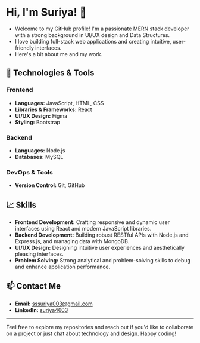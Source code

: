 # Hi, I'm Suriya! 👋

- Welcome to my GitHub profile! I'm a passionate MERN stack developer with a strong background in UI/UX design and Data Structures.
- I love building full-stack web applications and creating intuitive, user-friendly interfaces.
- Here's a bit about me and my work.
  
## 🔧 Technologies & Tools

### Frontend

- **Languages:** JavaScript, HTML, CSS
- **Libraries & Frameworks:** React
- **UI/UX Design:** Figma
- **Styling:** Bootstrap


### Backend

- **Languages:** Node.js
- **Databases:** MySQL

### DevOps & Tools

- **Version Control:** Git, GitHub

## 📈 Skills

- **Frontend Development:** Crafting responsive and dynamic user interfaces using React and modern JavaScript libraries.
- **Backend Development:** Building robust RESTful APIs with Node.js and Express.js, and managing data with MongoDB.
- **UI/UX Design:** Designing intuitive user experiences and aesthetically pleasing interfaces.
- **Problem Solving:** Strong analytical and problem-solving skills to debug and enhance application performance.

## 📫 Contact Me

- **Email:** [sssuriya003@gmail.com](mailto:sssuriya003@gmail.com)
- **LinkedIn:** [suriya4603](https://linkedin.com/in/suriya4603)

---

Feel free to explore my repositories and reach out if you'd like to collaborate on a project or just chat about technology and design. Happy coding!
